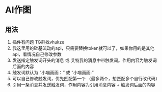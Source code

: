 # AI作图

## 用法

1. 插件有问题 TG群找vhukze
2. 我这里用的硅基流动的api，只需要替换token就可以了，如果你用的是其他api，看情况自己修改参数
3. 发送指定触发词开头的消息 或 艾特我的消息中带触发词。作用内容为触发词后面的内容
4. 触发词默认为 “小喵画画：” 或 “小喵画画:”
5. 可以自己修改触发词，优先匹配第一个 （最多两个，想匹配多个自行改代码）
6. 引用一条消息并发送触发词，作用内容为引用消息内容 + 触发词后面的内容

